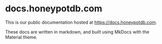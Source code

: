 # docs.honeypotdb.com

This is our public documentation hosted at https://docs.honeypotdb.com.

These docs are written in markdown, and built using MkDocs with the Material theme.